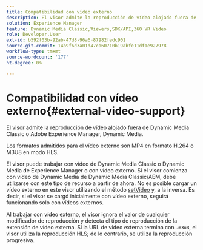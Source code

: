```yaml
---
title: Compatibilidad con vídeo externo
description: El visor admite la reproducción de vídeo alojado fuera de Dynamic Media Classic o Adobe Experience Manager, Dynamic Media.
solution: Experience Manager
feature: Dynamic Media Classic,Viewers,SDK/API,360 VR Video
role: Developer,User
exl-id: b592f03b-92ab-47d8-96a6-87982fedc901
source-git-commit: 14b9f6d3a01d47ca60710b19abfe11df1e927978
workflow-type: tm+mt
source-wordcount: '177'
ht-degree: 0%

---
```


# Compatibilidad con vídeo externo{#external-video-support}

El visor admite la reproducción de vídeo alojado fuera de Dynamic Media Classic o Adobe Experience Manager, Dynamic Media.

Los formatos admitidos para el vídeo externo son MP4 en formato H.264 o M3U8 en modo HLS.

El visor puede trabajar con vídeo de Dynamic Media Classic o Dynamic Media de Experience Manager o con vídeo externo. Si el visor comienza con vídeo de Dynamic Media de Dynamic Media Classic/AEM, debe utilizarse con este tipo de recurso a partir de ahora. No es posible cargar un vídeo externo en este visor utilizando el método [setVideo](../../c-html5-aem-asset-viewers/c-html5-aem-video360/c-html5-aem-video360-javascriptapiref/r-html5-aem-video360-javascriptapiref-setvideo.md#reference-85d3422d6ce64a36ac74827120b5a17c) y, a la inversa. Es decir, si el visor se cargó inicialmente con vídeo externo, seguirá funcionando solo con vídeos externos.

Al trabajar con vídeo externo, el visor ignora el valor de cualquier modificador de reproducción y detecta el tipo de reproducción de la extensión de vídeo externa. Si la URL de vídeo externa termina con `.m3u8`, el visor utiliza la reproducción HLS; de lo contrario, se utiliza la reproducción progresiva.
